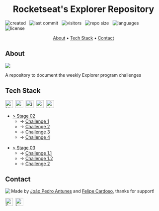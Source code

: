 <h1 align="center">
	Rocketseat's Explorer Repository
</h1>

![created](https://badges.pufler.dev/created/JPAntunes1/RocketSeat_Repository?color=5F9EA0) &nbsp;
![last commit](https://img.shields.io/github/last-commit/JPAntunes1/RocketSeat_Repository?color=5F9EA0 'last commit') &nbsp;
![visitors](https://visitor-badge.glitch.me/badge?page_id=JPAntunes1.RocketSeat_Repository&right_color=CadetBlue) &nbsp;
![repo size](https://img.shields.io/github/repo-size/JPAntunes1/RocketSeat_Repository?color=5F9EA0 'repo size') &nbsp;
![languages](https://img.shields.io/github/languages/count/JPAntunes1/RocketSeat_Repository?color=5F9EA0 'languages') &nbsp;
![license](https://img.shields.io/github/license/JPAntunes1/RocketSeat_Repository?color=5F9EA0) 

<p align="center">
	<a href="#about">About</a> •
	<a href="#tech-stack">Tech Stack</a> •
	<a href="#contact">Contact</a> 
</p>

## About
<img src="https://www.rocketseat.com.br/_next/image?url=%2Fassets%2Flogos%2Frocketseat.svg&w=256&q=100">

A repository to document the weekly Explorer program challenges

## Tech Stack
<img src="https://img.shields.io/badge/Html5-05122A?style=flat&logo=html5" alt="html5 Badge" height="25">&nbsp;
<img src="https://img.shields.io/badge/Css3-05122A?style=flat&logo=css3" alt="css3 Badge" height="25">&nbsp;
<img src="https://img.shields.io/badge/Javascript-05122A?style=flat&logo=javascript" alt="javascript Badge" height="25">&nbsp;
<img src="https://img.shields.io/badge/Nodejs-05122A?style=flat&logo=node.js" alt="nodejs Badge" height="25">&nbsp;
<img src="https://img.shields.io/badge/Php-05122A?style=flat&logo=php" alt="php Badge" height="25">&nbsp;

<ul>
    <li> <a href='./stage2/' target='blank'>> Stage 02 </a>
        <ul>
            <li> -> <a href='./stage2/challenge01' target='blank'> Challenge 1 </a></li>
            <li> -> <a href='./stage2/challenge02' target='blank'> Challenge 2 </a></li>
            <li> -> <a href='./stage2/challenge03' target='blank'> Challenge 3 </a></li>
            <li> -> <a href='./stage2/challenge04' target='blank'> Challenge 4 </a></li>
        </ul>
    </li>
    <br/>
    <li> <a href='./stage3/' target='blank'>> Stage 03 </a>
        <ul>
            <li> -> <a href='./stage3/challenge01-1' target='blank'> Challenge 1.1 </a> </li>
 	    <li> -> <a href='./stage3/challenge01-2' target='blank'> Challenge 1.2 </a></li>
	<li> -> <a href='./stage3/challenge2' target='blank'> Challenge 2 </a></li>	
        </ul>
    </li>
    
</ul>

## Contact
<img align="left" src="https://avatars.githubusercontent.com/JPAntunes1?size=150">

Made by [João Pedro Antunes](https://github.com/JPAntunes1) and [Felipe Cardoso](https://github.com/fcms14), thanks for support!

<a href="mailto:joaopantunes.adv@gmail.com" target="_blank"><img src="https://img.shields.io/badge/Email-D14836?style=flat&logo=gmail&logoColor=white" alt="Email Badge" height="25"></a>&nbsp;
<a href="https://www.linkedin.com/in/joao-pedro-antuness/" target="_blank"><img src="https://img.shields.io/badge/Linkedin-0077B5?style=flat&logo=linkedin&logoColor=white" alt="LinkedIn Badge" height="25"></a>&nbsp;

<br clear="left"/>
